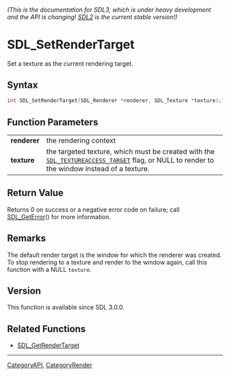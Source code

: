 ###### (This is the documentation for SDL3, which is under heavy development and the API is changing! [SDL2](https://wiki.libsdl.org/SDL2/) is the current stable version!)
# SDL_SetRenderTarget

Set a texture as the current rendering target.

## Syntax

```c
int SDL_SetRenderTarget(SDL_Renderer *renderer, SDL_Texture *texture);

```

## Function Parameters

|                  |                                                                                                                                                                         |
| ---------------- | ----------------------------------------------------------------------------------------------------------------------------------------------------------------------- |
| **renderer**     | the rendering context                                                                                                                                                   |
| **texture**      | the targeted texture, which must be created with the [`SDL_TEXTUREACCESS_TARGET`](SDL_TEXTUREACCESS_TARGET) flag, or NULL to render to the window instead of a texture. |

## Return Value

Returns 0 on success or a negative error code on failure; call
[SDL_GetError](SDL_GetError)() for more information.

## Remarks

The default render target is the window for which the renderer was created.
To stop rendering to a texture and render to the window again, call this
function with a NULL `texture`.

## Version

This function is available since SDL 3.0.0.

## Related Functions

* [SDL_GetRenderTarget](SDL_GetRenderTarget)

----
[CategoryAPI](CategoryAPI), [CategoryRender](CategoryRender)


